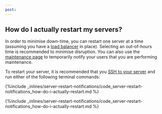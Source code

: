 ```yaml
---
post: 
---
```


## How do I actually restart my servers?

In order to minimise down-time, you can restart one server at a time (assuming you have a [load balancer](/web-server/load-balancing) in place). Selecting an out-of-hours time is recommended to minimise disruption. You can also use the [maintenance page](/managing-your-stack/stack-network-settings#maintenance) to temporarily notify your users that you are performing maintenance.

To restart your server, it is recommended that you [SSH to your server](/managing-your-stack/ssh-to-your-server) and run either of the following terminal commands:



{%include _inlines/server-restart-notifications/code_server-restart-notifications_how-do-i-actually-restart.md %}





{%include _inlines/server-restart-notifications/code_server-restart-notifications_how-do-i-actually-restart.md %}






